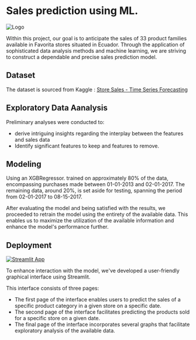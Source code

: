
# Sales prediction using ML.

![Logo](https://images.ctfassets.net/osv85d77hkdf/7LsZ5bZzvGaG6iwYkoKEUc/84afe0bf84371542fe56e6d5f0b3377b/hero_telescope_01_2x.png)


Within this project, our goal is to anticipate the sales of 33 product families available in Favorita stores situated in Ecuador. Through the application of sophisticated data analysis methods and machine learning, we are striving to construct a dependable and precise sales prediction model.

## Dataset

The dataset is sourced from Kaggle : [Store Sales - Time Series Forecasting](https://www.kaggle.com/competitions/store-sales-time-series-forecasting/data?select=test.csv)


## Exploratory Data Aanalysis

Preliminary analyses were conducted to:

- derive intriguing insights regarding the interplay between the features and sales data
- Identify significant features to keep and features to remove.


## Modeling 

Using an XGBRegressor. trained on approximately 80% of the data, encompassing purchases made between 01-01-2013 and 02-01-2017. The remaining data, around 20%, is set aside for testing, spanning the period from 02-01-2017 to 08-15-2017. 

After evaluating the model and being satisfied with the results, we proceeded to retrain the model using the entirety of the available data. This enables us to maximize the utilization of the available information and enhance the model's performance further.


## Deployment

[![Streamlit App](https://static.streamlit.io/badges/streamlit_badge_black_white.svg)](https://sales-prediction-project.streamlit.app/)


To enhance interaction with the model, we've developed a user-friendly graphical interface using Streamlit.

This interface consists of three pages:

- The first page of the interface enables users to predict the sales of a specific product category in a given store on a specific date.
- The second page of the interface facilitates predicting the products sold for a specific store on a given date.
- The final page of the interface incorporates several graphs that facilitate exploratory analysis of the available data.



